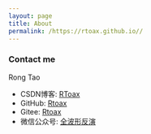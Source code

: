 ```yaml
---
layout: page
title: About
permalink: /https://rtoax.github.io//
---
```


### Contact me

Rong Tao

* CSDN博客: [RToax](https://rtoax.blog.csdn.net/)
* GitHub: [Rtoax](https://github.com/Rtoax)
* Gitee: [Rtoax](https://gitee.com/Rtoax)
* 微信公众号: [全波形反演](https://mp.weixin.qq.com/s/bENgHzsBzARYPdWiDvLitQ)
